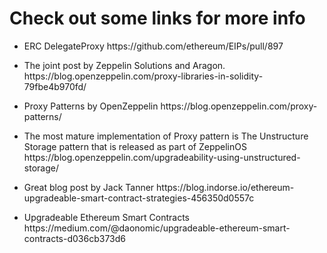 # Check out some links for more info

- ERC DelegateProxy
  https\://github.com/ethereum/EIPs/pull/897

- The joint post by Zeppelin Solutions and Aragon.
  https\://blog.openzeppelin.com/proxy-libraries-in-solidity-79fbe4b970fd/

- Proxy Patterns by OpenZeppelin
  https\://blog.openzeppelin.com/proxy-patterns/

- The most mature implementation of Proxy pattern is The Unstructure Storage pattern that is released as part of ZeppelinOS
  https\://blog.openzeppelin.com/upgradeability-using-unstructured-storage/

- Great blog post by Jack Tanner
  https\://blog.indorse.io/ethereum-upgradeable-smart-contract-strategies-456350d0557c

- Upgradeable Ethereum Smart Contracts
  https\://medium.com/@daonomic/upgradeable-ethereum-smart-contracts-d036cb373d6
